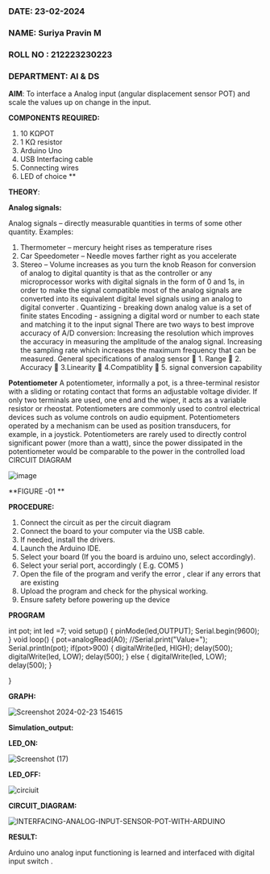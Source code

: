 ###  DATE: 23-02-2024 
###  NAME: Suriya Pravin M
###  ROLL NO : 212223230223
###  DEPARTMENT: AI & DS

**AIM**:  To interface a Analog  input (angular displacement sensor POT) and scale the values up on change in the input.


**COMPONENTS REQUIRED:**
1.	10 KΩPOT
2.	1 KΩ resistor 
3.	Arduino Uno 
4.	USB Interfacing cable 
5.	Connecting wires 
6.	LED of choice 
**


**THEORY**: 

**Analog signals:**

Analog signals – directly measurable quantities in terms of some other quantity.
Examples:
1. Thermometer – mercury height rises as temperature rises
2. Car Speedometer – Needle moves farther right as you accelerate
3. Stereo – Volume increases as you turn the knob
Reason for conversion of analog to digital quantity is that as the controller or any microprocessor works with digital signals in the form of 0 and 1s, in order to make the signal compatible  most of the analog signals are converted into its equivalent digital level signals using an analog to digital converter .
Quantizing - breaking down analog value is a set of finite states
Encoding - assigning a digital word or number to each state and matching it to the input signal
 There are two ways to best improve accuracy of A/D conversion:
Increasing the resolution which improves the accuracy in measuring the amplitude of the analog signal.
Increasing the sampling rate which increases the maximum frequency that can be measured.
General specifications of analog sensor
	1. Range
	2. Accuracy
	3.Linearity
	4.Compatiblity
	5. signal conversion capability

**Potentiometer**
A potentiometer, informally a pot, is a three-terminal resistor with a sliding or rotating contact that forms an adjustable voltage divider. If only two terminals are used, one end and the wiper, it acts as a variable resistor or rheostat.
Potentiometers are commonly used to control electrical devices such as volume controls on audio equipment. Potentiometers operated by a mechanism can be used as position transducers, for example, in a joystick. Potentiometers are rarely used to directly control significant power (more than a watt), since the power dissipated in the potentiometer would be comparable to the power in the controlled load
CIRCUIT DIAGRAM





![image](https://user-images.githubusercontent.com/36288975/163530788-eec3cdc3-95e8-4d2d-8349-6d0ea4c9439c.png)

**FIGURE -01
**

**PROCEDURE:**

1.	Connect the circuit as per the circuit diagram 
2.	Connect the board to your computer via the USB cable.
3.	If needed, install the drivers.
4.	Launch the Arduino IDE.
5.	Select your board (If you the board is arduino uno, select accordingly).
6.	Select your serial port, accordingly ( E.g. COM5 )
7.	Open the file of the program  and verify the error , clear if any errors that are existing 
8.	Upload the program and check for the physical working. 
9.	Ensure safety before powering up the device 



**PROGRAM** 
 
int pot;
int led =7;
void setup() {
  pinMode(led,OUTPUT);
  Serial.begin(9600);
}
void loop() {
  pot=analogRead(A0);
  //Serial.print("Value=");
  Serial.println(pot);
  if(pot>900)
  {
    digitalWrite(led, HIGH);
    delay(500); 
    digitalWrite(led, LOW);
    delay(500);
  }
  else
  {
    digitalWrite(led, LOW);
    delay(500);
  }
  
}


**GRAPH:**

![Screenshot 2024-02-23 154615](https://github.com/vasanthkumarch/EXPERIMENT-NO--02-INTERFACING-ANALOG-INPUT-SENSOR-POT-WITH-ARDUINO-/assets/150010919/176876c6-6cb1-45e8-b76e-f199cfc0d760)


**Simulation_output:** 

 **LED_ON:**

 ![Screenshot (17)](https://github.com/vasanthkumarch/EXPERIMENT-NO--02-INTERFACING-ANALOG-INPUT-SENSOR-POT-WITH-ARDUINO-/assets/150010919/88282b19-cbf3-48b4-97e3-8eba72805840)

**LED_OFF:**

![circiuit](https://github.com/vasanthkumarch/EXPERIMENT-NO--02-INTERFACING-ANALOG-INPUT-SENSOR-POT-WITH-ARDUINO-/assets/150010919/85b664db-99b4-41c3-b374-704bd678fe93)

**CIRCUIT_DIAGRAM:**

![INTERFACING-ANALOG-INPUT-SENSOR-POT-WITH-ARDUINO](https://github.com/vasanthkumarch/EXPERIMENT-NO--02-INTERFACING-ANALOG-INPUT-SENSOR-POT-WITH-ARDUINO-/assets/150010919/ea10c01b-9915-4c7f-9a80-54bfa6eec1ce)





**RESULT:** 

Arduino uno analog input functioning is learned and interfaced with digital input switch .

